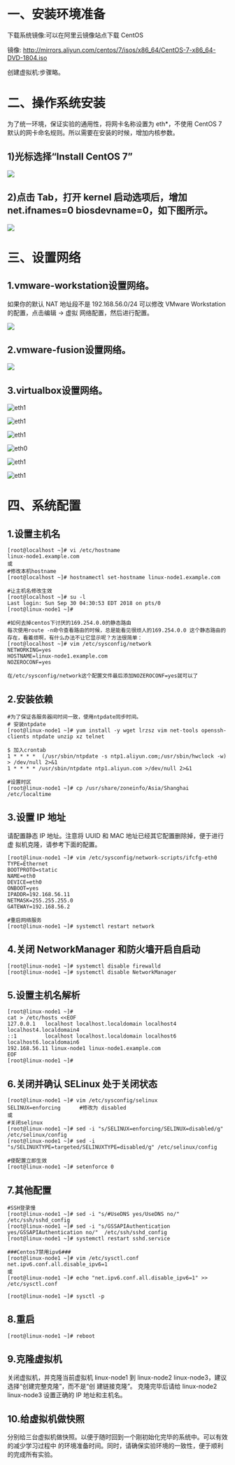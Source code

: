 # 一、安装环境准备

下载系统镜像:可以在阿里云镜像站点下载 CentOS 

镜像: http://mirrors.aliyun.com/centos/7/isos/x86_64/CentOS-7-x86_64-DVD-1804.iso

创建虚拟机:步骤略。


# 二、操作系统安装
 为了统一环境，保证实验的通用性，将网卡名称设置为 eth*，不使用 CentOS 7 默认的网卡命名规则。所以需要在安装的时候，增加内核参数。
 
 ## 1)光标选择“Install CentOS 7”
 
  ![](https://github.com/Lancger/opsfull/blob/master/images/install%20centos7.png)

 ## 2)点击 Tab，打开 kernel 启动选项后，增加 net.ifnames=0 biosdevname=0，如下图所示。
 
  ![](https://github.com/Lancger/opsfull/blob/master/images/change%20network.png)

# 三、设置网络

## 1.vmware-workstation设置网络。

如果你的默认 NAT 地址段不是 192.168.56.0/24 可以修改 VMware Workstation 的配置，点击编辑 -> 虚拟 网络配置，然后进行配置。

  ![](https://github.com/Lancger/opsfull/blob/master/images/vmware-network.png)

## 2.vmware-fusion设置网络。

  ![](https://github.com/Lancger/opsfull/blob/master/images/vmware-fusion-network.png)

## 3.virtualbox设置网络。

  ![eth1](https://github.com/Lancger/opslinux/blob/master/images/virtualbox-network-1.jpg)
    
  ![eth1](https://github.com/Lancger/opslinux/blob/master/images/virtualbox-network-2.jpg)
  
  ![eth1](https://github.com/Lancger/opslinux/blob/master/images/virtualbox-network-3.jpg)
  
  ![eth0](https://github.com/Lancger/opsfull/blob/master/images/virtualbox-network-eth0.jpg)
  
  ![eth1](https://github.com/Lancger/opsfull/blob/master/images/virtualbox-network-eth1.png)
       
  ![eth1](https://github.com/Lancger/opslinux/blob/master/images/virtualbox-network-4.jpg)

# 四、系统配置

## 1.设置主机名
```
[root@localhost ~]# vi /etc/hostname 
linux-node1.example.com
或
#修改本机hostname
[root@localhost ~]# hostnamectl set-hostname linux-node1.example.com

#让主机名修改生效
[root@localhost ~]# su -l
Last login: Sun Sep 30 04:30:53 EDT 2018 on pts/0
[root@linux-node1 ~]#

#如何去掉centos下讨厌的169.254.0.0的静态路由
每次使用route -n命令查看路由的时候，总是能看见很烦人的169.254.0.0 这个静态路由的存在，看着烦啊，有什么办法不让它显示呢？方法很简单：
[root@localhost ~]# vim /etc/sysconfig/network
NETWORKING=yes
HOSTNAME=linux-node1.example.com
NOZEROCONF=yes

在/etc/sysconfig/network这个配置文件最后添加NOZEROCONF=yes就可以了
```

## 2.安装依赖
```
#为了保证各服务器间时间一致，使用ntpdate同步时间。
# 安装ntpdate
[root@linux-node1 ~]# yum install -y wget lrzsz vim net-tools openssh-clients ntpdate unzip xz telnet

$ 加入crontab
1 * * * *  (/usr/sbin/ntpdate -s ntp1.aliyun.com;/usr/sbin/hwclock -w) > /dev/null 2>&1
1 * * * * /usr/sbin/ntpdate ntp1.aliyun.com >/dev/null 2>&1

#设置时区
[root@linux-node1 ~]# cp /usr/share/zoneinfo/Asia/Shanghai /etc/localtime
```

## 3.设置 IP 地址
  
  请配置静态 IP 地址。注意将 UUID 和 MAC 地址已经其它配置删除掉，便于进行虚 拟机克隆，请参考下面的配置。
```
[root@linux-node1 ~]# vim /etc/sysconfig/network-scripts/ifcfg-eth0 
TYPE=Ethernet
BOOTPROTO=static 
NAME=eth0 
DEVICE=eth0 
ONBOOT=yes 
IPADDR=192.168.56.11 
NETMASK=255.255.255.0 
GATEWAY=192.168.56.2

#重启网络服务
[root@linux-node1 ~]# systemctl restart network
```



## 4.关闭 NetworkManager 和防火墙开启自启动
```
[root@linux-node1 ~]# systemctl disable firewalld 
[root@linux-node1 ~]# systemctl disable NetworkManager
```

## 5.设置主机名解析
```
[root@linux-node1 ~]#
cat > /etc/hosts <<EOF
127.0.0.1   localhost localhost.localdomain localhost4 localhost4.localdomain4
::1         localhost localhost.localdomain localhost6 localhost6.localdomain6
192.168.56.11 linux-node1 linux-node1.example.com
EOF
[root@linux-node1 ~]#
```

## 6.关闭并确认 SELinux 处于关闭状态
```
[root@linux-node1 ~]# vim /etc/sysconfig/selinux 
SELINUX=enforcing      #修改为 disabled
或
#关闭selinux
[root@linux-node1 ~]# sed -i "s/SELINUX=enforcing/SELINUX=disabled/g" /etc/selinux/config
[root@linux-node1 ~]# sed -i "s/SELINUXTYPE=targeted/SELINUXTYPE=disabled/g" /etc/selinux/config

#使配置立即生效
[root@linux-node1 ~]# setenforce 0 
```

## 7.其他配置
```
#SSH登录慢
[root@linux-node1 ~]# sed -i "s/#UseDNS yes/UseDNS no/"  /etc/ssh/sshd_config
[root@linux-node1 ~]# sed -i "s/GSSAPIAuthentication yes/GSSAPIAuthentication no/"  /etc/ssh/sshd_config
[root@linux-node1 ~]# systemctl restart sshd.service

###Centos7禁用ipv6###
[root@linux-node1 ~]# vim /etc/sysctl.conf 
net.ipv6.conf.all.disable_ipv6=1
或
[root@linux-node1 ~]# echo "net.ipv6.conf.all.disable_ipv6=1" >> /etc/sysctl.conf 

[root@linux-node1 ~]# sysctl -p
```

## 8.重启
```
[root@linux-node1 ~]# reboot
```

## 9.克隆虚拟机

关闭虚拟机，并克隆当前虚拟机 linux-node1 到 linux-node2 linux-node3，建议选择“创建完整克隆”，而不是“创 建链接克隆”。
克隆完毕后请给 linux-node2 linux-node3 设置正确的 IP 地址和主机名。

## 10.给虚拟机做快照

分别给三台虚拟机做快照。以便于随时回到一个刚初始化完毕的系统中。可以有效的减少学习过程中 的环境准备时间。同时，请确保实验环境的一致性，便于顺利的完成所有实验。

